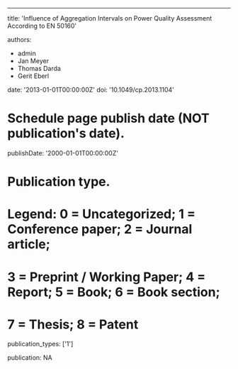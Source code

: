 ---
title: 'Influence of Aggregation Intervals on Power Quality Assessment According to EN 50160'

authors:
  - admin
  - Jan Meyer
  - Thomas Darda
  - Gerit Eberl

date: '2013-01-01T00:00:00Z'
doi: '10.1049/cp.2013.1104'

# Schedule page publish date (NOT publication's date).
publishDate: '2000-01-01T00:00:00Z'

# Publication type.
# Legend: 0 = Uncategorized; 1 = Conference paper; 2 = Journal article;
# 3 = Preprint / Working Paper; 4 = Report; 5 = Book; 6 = Book section;
# 7 = Thesis; 8 = Patent
publication_types: ['1']

publication: NA
